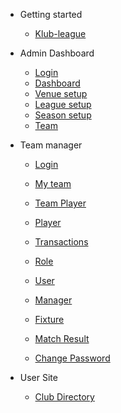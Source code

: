 - Getting started

  - [Klub-league](project-installation.md)


- Admin Dashboard

  - [Login](login.md)
  - [Dashboard](admin_dashboard.md)
  - [Venue setup](venue.md)
  - [League setup](league.md)
  - [Season setup](season.md)
  - [Team](team.md)
- Team manager
  - [Login](team_login.md)
  - [My team](my_team.md)
  - [Team Player](team_player.md)
  
  - [Player](player.md)
  - [Transactions](transactions.md)
  - [Role](role.md)
  - [User](user.md)
  - [Manager](manager.md)
  - [Fixture](fixture.md)
  - [Match Result](match.md)
  - [Change Password](admin_change_password.md)


- User Site

  - [Club Directory](club-directory.md)